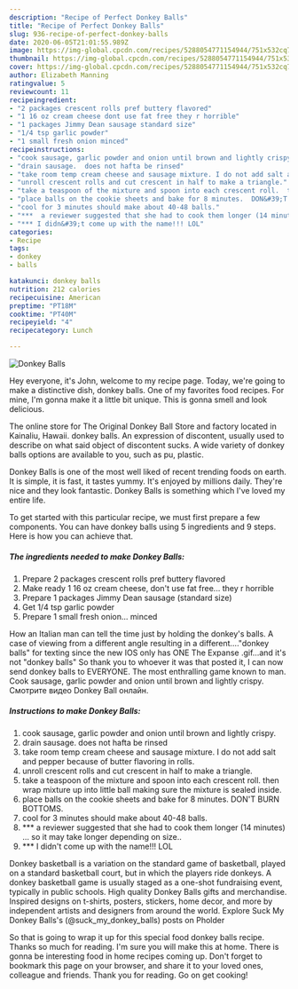 ```yaml
---
description: "Recipe of Perfect Donkey Balls"
title: "Recipe of Perfect Donkey Balls"
slug: 936-recipe-of-perfect-donkey-balls
date: 2020-06-05T21:01:55.989Z
image: https://img-global.cpcdn.com/recipes/5288054771154944/751x532cq70/donkey-balls-recipe-main-photo.jpg
thumbnail: https://img-global.cpcdn.com/recipes/5288054771154944/751x532cq70/donkey-balls-recipe-main-photo.jpg
cover: https://img-global.cpcdn.com/recipes/5288054771154944/751x532cq70/donkey-balls-recipe-main-photo.jpg
author: Elizabeth Manning
ratingvalue: 5
reviewcount: 11
recipeingredient:
- "2 packages crescent rolls pref buttery flavored"
- "1 16 oz cream cheese dont use fat free they r horrible"
- "1 packages Jimmy Dean sausage standard size"
- "1/4 tsp garlic powder"
- "1 small fresh onion minced"
recipeinstructions:
- "cook sausage, garlic powder and onion until brown and lightly crispy."
- "drain sausage.  does not hafta be rinsed"
- "take room temp cream cheese and sausage mixture. I do not add salt and pepper because of butter flavoring in rolls."
- "unroll crescent rolls and cut crescent in half to make a triangle."
- "take a teaspoon of the mixture and spoon into each crescent roll.  then wrap mixture up into little ball making sure the mixture is sealed inside."
- "place balls on the cookie sheets and bake for 8 minutes.  DON&#39;T BURN BOTTOMS."
- "cool for 3 minutes should make about 40-48 balls."
- "***  a reviewer suggested that she had to cook them longer (14 minutes) ... so it may take longer depending on size.."
- "*** I didn&#39;t come up with the name!!! LOL"
categories:
- Recipe
tags:
- donkey
- balls

katakunci: donkey balls 
nutrition: 212 calories
recipecuisine: American
preptime: "PT18M"
cooktime: "PT40M"
recipeyield: "4"
recipecategory: Lunch

---
```



![Donkey Balls](https://img-global.cpcdn.com/recipes/5288054771154944/751x532cq70/donkey-balls-recipe-main-photo.jpg)

Hey everyone, it's John, welcome to my recipe page. Today, we're going to make a distinctive dish, donkey balls. One of my favorites food recipes. For mine, I'm gonna make it a little bit unique. This is gonna smell and look delicious.

The online store for The Original Donkey Ball Store and factory located in Kainaliu, Hawaii. donkey balls. An expression of discontent, usually used to describe on what said object of discontent sucks. A wide variety of donkey balls options are available to you, such as pu, plastic.

Donkey Balls is one of the most well liked of recent trending foods on earth. It is simple, it is fast, it tastes yummy. It's enjoyed by millions daily. They're nice and they look fantastic. Donkey Balls is something which I've loved my entire life.


To get started with this particular recipe, we must first prepare a few components. You can have donkey balls using 5 ingredients and 9 steps. Here is how you can achieve that.

<!--inarticleads1-->

##### The ingredients needed to make Donkey Balls:

1. Prepare 2 packages crescent rolls pref buttery flavored
1. Make ready 1 16 oz cream cheese, don&#39;t use fat free... they r horrible
1. Prepare 1 packages Jimmy Dean sausage (standard size)
1. Get 1/4 tsp garlic powder
1. Prepare 1 small fresh onion... minced


How an Italian man can tell the time just by holding the donkey&#39;s balls. A case of viewing from a different angle resulting in a different….&#34;donkey balls&#34; for texting since the new IOS only has ONE The Expanse .gif…and it&#39;s not &#34;donkey balls&#34; So thank you to whoever it was that posted it, I can now send donkey balls to EVERYONE. The most enthralling game known to man. Cook sausage, garlic powder and onion until brown and lightly crispy. Смотрите видео Donkey Ball онлайн. 

<!--inarticleads2-->

##### Instructions to make Donkey Balls:

1. cook sausage, garlic powder and onion until brown and lightly crispy.
1. drain sausage.  does not hafta be rinsed
1. take room temp cream cheese and sausage mixture. I do not add salt and pepper because of butter flavoring in rolls.
1. unroll crescent rolls and cut crescent in half to make a triangle.
1. take a teaspoon of the mixture and spoon into each crescent roll.  then wrap mixture up into little ball making sure the mixture is sealed inside.
1. place balls on the cookie sheets and bake for 8 minutes.  DON&#39;T BURN BOTTOMS.
1. cool for 3 minutes should make about 40-48 balls.
1. ***  a reviewer suggested that she had to cook them longer (14 minutes) ... so it may take longer depending on size..
1. *** I didn&#39;t come up with the name!!! LOL


Donkey basketball is a variation on the standard game of basketball, played on a standard basketball court, but in which the players ride donkeys. A donkey basketball game is usually staged as a one-shot fundraising event, typically in public schools. High quality Donkey Balls gifts and merchandise. Inspired designs on t-shirts, posters, stickers, home decor, and more by independent artists and designers from around the world. Explore Suck My Donkey Balls&#39;s (@suck_my_donkey_balls) posts on Pholder 

So that is going to wrap it up for this special food donkey balls recipe. Thanks so much for reading. I'm sure you will make this at home. There is gonna be interesting food in home recipes coming up. Don't forget to bookmark this page on your browser, and share it to your loved ones, colleague and friends. Thank you for reading. Go on get cooking!
